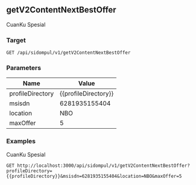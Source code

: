 ## getV2ContentNextBestOffer
CuanKu Spesial

### Target
```
GET /api/sidompul/v1/getV2ContentNextBestOffer
```

### Parameters
Name | Value
--- | ---
profileDirectory|{{profileDirectory}}
msisdn|6281935155404
location|NBO
maxOffer|5



### Examples
CuanKu Spesial
```
GET http://localhost:3000/api/sidompul/v1/getV2ContentNextBestOffer?profileDirectory={{profileDirectory}}&msisdn=6281935155404&location=NBO&maxOffer=5
```

